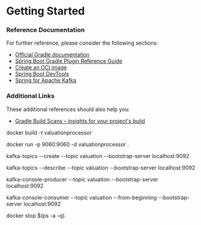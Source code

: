 # Getting Started

### Reference Documentation
For further reference, please consider the following sections:

* [Official Gradle documentation](https://docs.gradle.org)
* [Spring Boot Gradle Plugin Reference Guide](https://docs.spring.io/spring-boot/docs/2.3.3.RELEASE/gradle-plugin/reference/html/)
* [Create an OCI image](https://docs.spring.io/spring-boot/docs/2.3.3.RELEASE/gradle-plugin/reference/html/#build-image)
* [Spring Boot DevTools](https://docs.spring.io/spring-boot/docs/2.3.3.RELEASE/reference/htmlsingle/#using-boot-devtools)
* [Spring for Apache Kafka](https://docs.spring.io/spring-boot/docs/2.3.3.RELEASE/reference/htmlsingle/#boot-features-kafka)

### Additional Links
These additional references should also help you:

* [Gradle Build Scans – insights for your project's build](https://scans.gradle.com#gradle)


docker build -t valuationprocessor

 docker run -p 9060:9060 -d valuationprocessor .


kafka-topics --create --topic valuation --bootstrap-server localhost:9092

kafka-topics --describe --topic valuation --bootstrap-server localhost:9092

kafka-console-producer --topic valuation --bootstrap-server localhost:9092

kafka-console-consumer --topic valuation --from-beginning --bootstrap-server localhost:9092



docker stop $(ps -a -q).